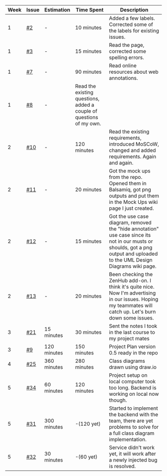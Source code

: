 | Week              | Issue              | Estimation          | Time Spent          | Description                                              |
|--------------------|--------------------|---------------------|---------------------|----------------------------------------------------------|
|1|  <a href="https://github.com/swe574-group2/swe574/issues/2">#2</a>                | -          | 10 minutes          | Added a few labels. Corrected some of the labels for existing issues.|
|1|  <a href="https://github.com/swe574-group2/swe574/issues/3">#3</a>                | -          | 15 minutes          | Read the page, corrected some spelling errors. |
|1|  <a href="https://github.com/swe574-group2/swe574/issues/7">#7</a>                | -          | 90 minutes          | Read online resources about web annotations. |
|1|  <a href="https://github.com/swe574-group2/swe574/issues/8">#8</a>                | -          | Read the existing questions, added a couple of questions of my own. |
|2|  <a href="https://github.com/swe574-group2/swe574/issues/10">#10</a>                | -          | 120 minutes          | Read the existing requirements, introduced MoSCoW, changed and added requirements. Again and again.|
|2|  <a href="https://github.com/swe574-group2/swe574/issues/11">#11</a>                | -          | 20 minutes          | Got the mock ups from the repo. Opened them in Balsamiq, got png outputs and put them in the Mock Ups wiki page I just created.|
|2|  <a href="https://github.com/swe574-group2/swe574/issues/12">#12</a>                | -          | 15 minutes          | Got the use case diagram, removed the "hide annotation" use case since its not in our musts or shoulds, got a png output and uploaded to the UML Design Diagrams wiki page.|
|2|  <a href="https://github.com/swe574-group2/swe574/issues/13">#13</a>                | -          | 20 minutes          | Been checking the ZenHub add-on. I think it's quite nice. Now I'm advertising in our issues. Hoping my teammates will catch up. Let's burn down some issues.|
|3|  <a href="https://github.com/swe574-group2/swe574/issues/21">#21</a>                | 15 minutes       | 30 minutes          | Sent the notes I took in the last course to my project mates|
|3|  <a href="https://github.com/swe574-group2/swe574/issues/9">#9</a>                | 120 minutes       | 150 minutes         | Project Plan version 0.5 ready in the repo|
|4|  <a href="https://github.com/swe574-group2/swe574/issues/25">#25</a>                | 360 minutes       | 280 minutes         | Class diagrams drawn using draw.io|
|5|  <a href="https://github.com/swe574-group2/swe574/issues/34">#34</a>                | 60 minutes       | 120 minutes         | Project setup on local computer took too long. Backend is working on local now though. |
|5|  <a href="https://github.com/swe574-group2/swe574/issues/31">#31</a>                | 300 minutes       | -(120 yet)         | Started to implement the backend with the team, there are yet problems to solve for a full class diagram implementation. |
|5|  <a href="https://github.com/swe574-group2/swe574/issues/32">#32</a>                | 30 minutes       | -(60 yet)         | Service didn't work yet, it will work after a newly injected bug is resolved. |
